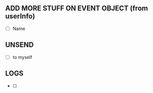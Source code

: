 ## ADD MORE STUFF ON EVENT OBJECT (from userInfo)
- [ ] Name

## UNSEND
- [ ] to myself

## LOGS
- [ ] 